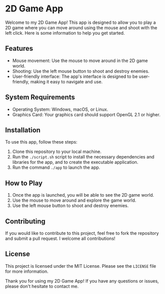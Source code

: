 <h1>2D
    Game App</h1>
<p>Welcome to my 2D Game App! This app is designed to
    allow you to play a 2D game where you can move around using the
    mouse and shoot with the left click. Here is some information to
    help you get started.</p>
<h2>Features</h2>
<ul>
    <li>Mouse movement:
        Use the mouse to move around in the 2D game world.</li>
    <li>Shooting:
        Use the left mouse button to shoot and destroy enemies.</li>
    <li>User-friendly interface: The app's
        interface is designed to be user-friendly, making it easy to
        navigate and use.</li>
</ul>
<h2>System Requirements</h2>
<ul>
    <li>Operating
        System: Windows, macOS, or Linux.</li>
    <li>Graphics Card: Your
        graphics card should support OpenGL 2.1 or higher.</li>
</ul>
<h2>Installation</h2>
<p>To
    use this app, follow these steps:</p>
<ol>
    <li>Clone this repository
        to your local machine.</li>
    <li>Run the <code>./script.sh</code>
        script to install the necessary dependencies and libraries for
        the app, and to create the executable application.</li>
    <li>Run
        the command <code>./app</code> to launch the app.</li>
</ol>
<h2>How
    to Play</h2>
<ol>
    <li>Once the app is launched, you will be able to
        see the 2D game world.</li>
    <li>Use the mouse to move around and
        explore the game world.</li>
    <li>Use the left mouse button to
        shoot and destroy enemies.</li>
</ol>
<h2>Contributing</h2>
<p>If you would
    like to contribute to this project, feel free to fork the repository
    and submit a pull request. I welcome all contributions!</p>
<h2>License</h2>
<p>This
    project is licensed under the MIT License. Please see the <code>LICENSE</code>
    file for more information.</p>
<p>Thank you for using my 2D Game App!
    If you have any questions or issues, please don't hesitate to
    contact me.</p>